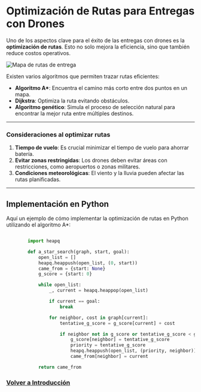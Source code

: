 # Optimización de Rutas para Entregas con Drones

Uno de los aspectos clave para el éxito de las entregas con drones es la **optimización de rutas**. Esto no solo mejora la eficiencia, sino que también reduce costos operativos.

![Mapa de rutas de entrega](https://ars.els-cdn.com/content/image/1-s2.0-S0959652623009162-ga1.jpg)

Existen varios algoritmos que permiten trazar rutas eficientes:

- **Algoritmo A\***: Encuentra el camino más corto entre dos puntos en un mapa.
- **Dijkstra**: Optimiza la ruta evitando obstáculos.
- **Algoritmo genético**: Simula el proceso de selección natural para encontrar la mejor ruta entre múltiples destinos.

---

### Consideraciones al optimizar rutas

1. **Tiempo de vuelo**: Es crucial minimizar el tiempo de vuelo para ahorrar batería.
2. **Evitar zonas restringidas**: Los drones deben evitar áreas con restricciones, como aeropuertos o zonas militares.
3. **Condiciones meteorológicas**: El viento y la lluvia pueden afectar las rutas planificadas.

---

## Implementación en Python

Aquí un ejemplo de cómo implementar la optimización de rutas en Python utilizando el algoritmo A\*:

```python

        import heapq

        def a_star_search(graph, start, goal):
            open_list = []
            heapq.heappush(open_list, (0, start))
            came_from = {start: None}
            g_score = {start: 0}

            while open_list:
                _, current = heapq.heappop(open_list)

                if current == goal:
                    break

                for neighbor, cost in graph[current]:
                    tentative_g_score = g_score[current] + cost

                    if neighbor not in g_score or tentative_g_score < g_score[neighbor]:
                        g_score[neighbor] = tentative_g_score
                        priority = tentative_g_score
                        heapq.heappush(open_list, (priority, neighbor))
                        came_from[neighbor] = current

            return came_from
```

### [Volver a Introducción](introduccion.md)
